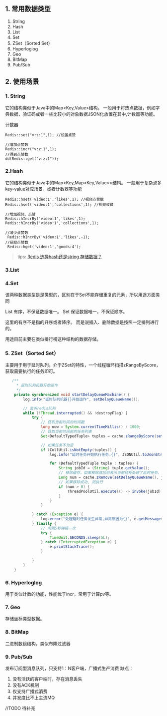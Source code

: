 
## 1. 常用数据类型
1. String
2. Hash
3. List
4. Set
5. ZSet（Sorted Set）
6. Hyperloglog
7. Geo
8. BitMap
9. Pub/Sub

## 2. 使用场景

### 1. String

它的结构类似于Java中的Map<Key,Value>结构。
一般用于将热点数据，例如字典数据，验证码或者一些比较小的对象数据JSON化放置在其中,计数器等功能。

计数器
```
Redis::set("v:z:1",1); //设置点赞

//增加点赞数
Redis::incr("v:z:1",1);
//得到点赞数
dd(Redis::get("v:z:1"));
```

### 2.Hash
它的结构类似于Java中的Map<Key,Map<Key,Value>>结构。
一般用于复杂点多key-value对应场景，或者计数器等功能
```
Redis::hset('video:1','likes',1); //视频点赞数
Redis::hset('video:1','collections',1); //视频收藏

//增加视频、点赞
Redis::hIncrBy('video:1','likes',1);
Redis::hIncrBy('video:1','collections',1);

//减少点赞数
 Redis::hIncrBy('video:1','likes',-1);
//获取点赞数
 Redis::hget('video:1','goods:4');
```

> tips: [Redis 选择hash还是string 存储数据？](https://juejin.cn/post/6844903872834584590)


### 3.List
### 4.Set
该两种数据类型是是类型的，区别在于Set不能存储重复的元素，所以用途方面类同

List 有序，不保证数据唯一。
Set 保证数据唯一，不保证顺序。

这里的有序不是指的升序或者降序。
而是说插入、删除数据是按照一定排列进行的。

用途目前主要在类似排行榜这种结构的数据存储。

### 5. ZSet（Sorted Set）

主要用于用于延时队列。介于ZSet的特性，一个线程循环扫描zRangeByScore，获取需要执行的任务即可。

```java
   /**
     * 延时队列机器开始运作
     */
    private synchronized void startDelayQueueMachine() {
        log.info("延时队列机器{}开始运作", setDelayQueueName());

        // 监听redis队列
        while (!Thread.interrupted() && !destroyFlag) {
            try {
                // 获取当前时间的时间戳
                long now = System.currentTimeMillis() / 1000;
                // 获取当前时间前的任务列表
                Set<DefaultTypedTuple> tuples = cache.zRangeByScore(setDelayQueueName(), 0, now);

                // 如果任务不为空
                if (CollUtil.isNotEmpty(tuples)) {
                    log.info("延时任务开始执行任务:{}", JSONUtil.toJsonStr(tuples));

                    for (DefaultTypedTuple tuple : tuples) {
                        String jobId = (String) tuple.getValue();
                        // 移除缓存，如果移除成功则表示当前线程处理了延时任务，则执行延时任务
                        Long num = cache.zRemove(setDelayQueueName(), jobId);
                        // 如果移除成功, 则执行
                        if (num > 0) {
                            ThreadPoolUtil.execute(() -> invoke(jobId));
                        }
                    }
                }

            } catch (Exception e) {
                log.error("处理延时任务发生异常,异常原因为{}", e.getMessage(), e);
            } finally {
                // 间隔5秒钟搞一次
                try {
                    TimeUnit.SECONDS.sleep(5L);
                } catch (InterruptedException e) {
                    e.printStackTrace();
                }

            }
        }
    }

```


###  6. Hyperloglog
用于类似计数的功能，性能优于incr，常用于计算pv等。

###  7. Geo
存储坐标类型数据。


###  8. BitMap
二进制数组结构，类似布隆过滤器


###  9. Pub/Sub

发布订阅型消息队列，只支持1：N客户端，广播式生产消费
缺点：
1.  没有活跃的客户端时，存在消息丢失
2.  没有ACK机制
3.  仅支持广播式消费
4.  并发度比不上主流MQ



//TODO 待补充


